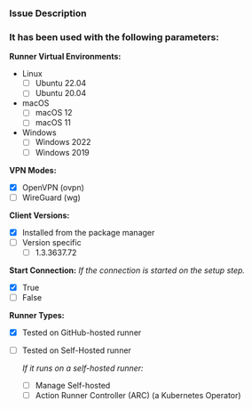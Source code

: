 <!-- Provide a general summary of your changes in the Title above -->

### Issue Description
<!-- Provide a clear and concise description of the issue you encountered. -->


<!-- ### Steps to Reproduce -->
<!-- If applicable, provide the steps to reproduce the issue. -->

<!-- ### Expected Behavior -->
<!-- If applicable, describe what you expected to happen. -->

<!-- ### Actual Behavior -->
<!-- If applicable, describe what actually happened. -->

<!-- ### Additional Information -->
<!-- If applicable, any additional context or information that might be helpful in resolving the issue. -->

<!--
#### The Logs:
```log
  # Only the setup step, or any related to Pritunl Client steps.
  # SECURITY WARNING: If any sensitive information, you should redact it manually on your side!
```
-->

### It has been used with the following parameters:
<!-- Go over all the following points, and put an `x` in all the boxes that apply. -->
<!-- If you're unsure about any of these, don't hesitate to ask. We're here to help! -->

**Runner Virtual Environments:**
- Linux
  - [ ] Ubuntu 22.04
  - [ ] Ubuntu 20.04
- macOS
  - [ ] macOS 12
  - [ ] macOS 11
- Windows
  - [ ] Windows 2022
  - [ ] Windows 2019

**VPN Modes:**
- [x] OpenVPN (ovpn) <!-- default -->
- [ ] WireGuard (wg)

**Client Versions:**
- [x] Installed from the package manager <!-- default -->
- [ ] Version specific
  <!-- Please specify the versions of the Pritunl Client that you are currently using. -->
  - [ ] 1.3.3637.72

**Start Connection:** *If the connection is started on the setup step.*
- [x] True <!-- default -->
- [ ] False

**Runner Types:**
- [x] Tested on GitHub-hosted runner <!-- only tested working -->
- [ ] Tested on Self-Hosted runner

  *If it runs on a self-hosted runner:*
  - [ ] Manage Self-hosted
  - [ ] Action Runner Controller (ARC) (a Kubernetes Operator)

<!--
#### The GitHub Action Setup
```yml
  - name: Setup Pritunl Profile
      id: pritunl-connection
      uses: nathanielvarona/pritunl-client-github-action@v1
      with:
      profile-file: ${{ secrets.PRITUNL_PROFILE_FILE }}
      profile-pin: ${{ secrets.PRITUNL_PROFILE_PIN }}
      vpn-mode: ###
      client-version: ###
      start-connection: ###
```
-->
